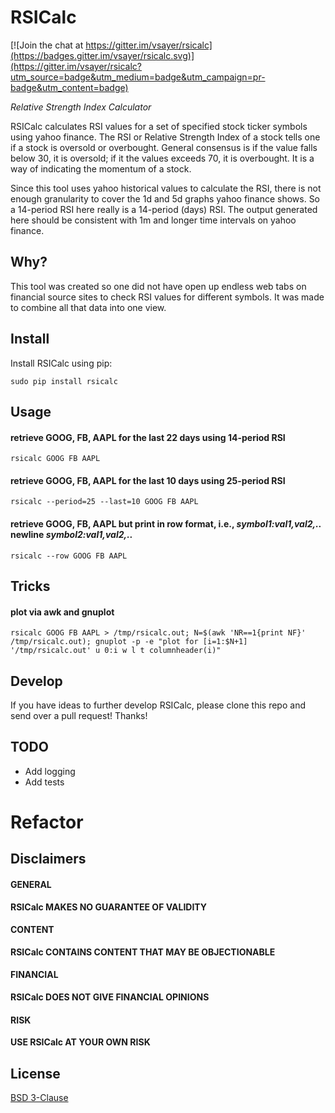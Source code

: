 # RSICalc

[![Join the chat at https://gitter.im/vsayer/rsicalc](https://badges.gitter.im/vsayer/rsicalc.svg)](https://gitter.im/vsayer/rsicalc?utm_source=badge&utm_medium=badge&utm_campaign=pr-badge&utm_content=badge)

*Relative Strength Index Calculator*

RSICalc calculates RSI values for a set of specified stock ticker symbols using yahoo finance. The RSI or Relative Strength Index of a stock tells one if a stock is oversold or overbought. General consensus is if the value falls below 30, it is oversold; if it the values exceeds 70, it is overbought. It is a way of indicating the momentum of a stock.

Since this tool uses yahoo historical values to calculate the RSI, there is not enough granularity to cover the 1d and 5d graphs yahoo finance shows. So a 14-period RSI here really is a 14-period (days) RSI. The output generated here should be consistent with 1m and longer time intervals on yahoo finance.

## Why?
This tool was created so one did not have open up endless web tabs on financial source sites to check RSI values for different symbols. It was made to combine all that data into one view.

## Install
Install RSICalc using pip:
```shell
sudo pip install rsicalc
```

## Usage
#### retrieve GOOG, FB, AAPL for the last 22 days using 14-period RSI
```shell
rsicalc GOOG FB AAPL
```

#### retrieve GOOG, FB, AAPL for the last 10 days using 25-period RSI 
```shell
rsicalc --period=25 --last=10 GOOG FB AAPL
```

#### retrieve GOOG, FB, AAPL but print in row format, i.e., *symbol1:val1,val2,..* newline *symbol2:val1,val2,..*
```shell
rsicalc --row GOOG FB AAPL
```

## Tricks
#### plot via awk and gnuplot
```shell
rsicalc GOOG FB AAPL > /tmp/rsicalc.out; N=$(awk 'NR==1{print NF}' /tmp/rsicalc.out); gnuplot -p -e "plot for [i=1:$N+1] '/tmp/rsicalc.out' u 0:i w l t columnheader(i)"
```

## Develop
If you have ideas to further develop RSICalc, please clone this repo and send over a pull request! Thanks!

## TODO
* Add logging
* Add tests
# Refactor

## Disclaimers
#### GENERAL
**RSICalc MAKES NO GUARANTEE OF VALIDITY**

#### CONTENT
**RSICalc CONTAINS CONTENT THAT MAY BE OBJECTIONABLE**

#### FINANCIAL
**RSICalc DOES NOT GIVE FINANCIAL OPINIONS**

#### RISK
**USE RSICalc AT YOUR OWN RISK**

## License
[BSD 3-Clause](LICENSE)
